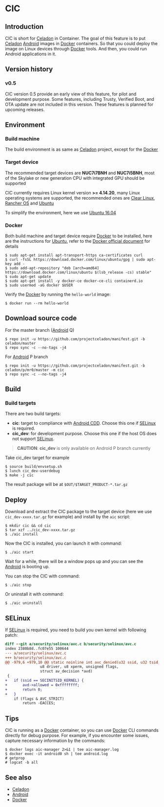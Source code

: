 # CIC

## Introduction

CIC is short for [Celadon](https://01.org/projectceladon) in Container. The goal of this feature is to put [Celadon](https://01.org/projectceladon) [Android](https://www.android.com/) images in [Docker](https://www.docker.com/) containers. So that you could deploy the image on Linux devices through [Docker](https://www.docker.com/) tools. And then, you could run Android applications in it.

## Version history

### v0.5

CIC version 0.5 provide an early view of this feature, for pilot and development purpose. Some features, including Trusty, Verified Boot, and OTA update are not included in this version. These features is planned for upcoming releases.

## Environment

### Build machine

The build environment is as same as [Celadon](https://01.org/projectceladon) project, except for the [Docker](https://www.docker.com/)

### Target device

The recommended target devices are **NUC7i7BNH** and **NUC7i5BNH**, most of the Skylake or new generation CPU with integrated GPU should be supported

CIC currently requires Linux kernel version **>= 4.14.20**, many Linux operating systems are supported, the recommended ones are [Clear Linux](https://clearlinux.org/), [Rancher OS](https://rancher.com/rancher-os/) and [Ubuntu](https://ubuntu.com/)

To simplify the environment, here we use [Ubuntu 16.04](http://releases.ubuntu.com/xenial/)

### Docker

Both build machine and target device require [Docker](https://www.docker.com/) to be installed, here are the instructions for [Ubuntu](https://ubuntu.com/), refer to the [Docker official document](https://docs.docker.com/install/) for details

    $ sudo apt-get install apt-transport-https ca-certificates curl
    $ curl -fsSL https://download.docker.com/linux/ubuntu/gpg | sudo apt-key add -
    $ sudo add-apt-repository "deb [arch=amd64] https://download.docker.com/linux/ubuntu $(lsb_release -cs) stable"
    $ sudo apt-get update
    $ sudo apt-get install -y docker-ce docker-ce-cli containerd.io
    $ sudo usermod -aG docker $USER

Verify the [Docker](https://www.docker.com/) by running the `hello-world` image:

    $ docker run --rm hello-world

## Download source code

For the master branch ([Android](https://www.android.com/) Q)

    $ repo init -u https://github.com/projectceladon/manifest.git -b celadon/master
    $ repo sync -c --no-tags -j4

For [Android](https://www.android.com/) P branch

    $ repo init -u https://github.com/projectceladon/manifest.git -b celadon/p/mr0/master -m cic
    $ repo sync -c --no-tags -j4

## Build

### Build targets

There are two build targets:

* **cic**: target to compliance with [Android CDD](https://source.android.com/compatibility/cdd). Choose this one if [SELinux](https://github.com/SELinuxProject) is required. 
* **cic_dev**: for development purpose. Choose this one if the host OS does not support [SELinux](https://github.com/SELinuxProject).

> **CAUTION**: **cic_dev** is only available on Android P branch currently

Take cic_dev target for example

    $ source build/envsetup.sh
    $ lunch cic_dev-userdebug
    $ make -j cic

The result package will be at `$OUT/$TARGET_PRODUCT-*.tar.gz`

## Deploy

Download and extract the CIC package to the target device (here we use `cic_dev-xxxx.tar.gz` for example) and install by the `aic` script:

    $ mkdir cic && cd cic
    $ tar xzf ../cic_dev-xxxx.tar.gz
    $ ./aic install

Now the CIC is installed, you can launch it with command:

    $ ./aic start

Wait for a while, there will be a window pops up and you can see the [Android](https://www.android.com/) is booting up.

You can stop the CIC with command:

    $ ./aic stop

Or uninstall it with command:

    $ ./aic uninstall

## SELinux

If [SELinux](https://github.com/SELinuxProject) is required, you need to build you own kernel with following patch:

```patch
diff --git a/security/selinux/avc.c b/security/selinux/avc.c
index 2380b8d..fc07e55 100644
--- a/security/selinux/avc.c
+++ b/security/selinux/avc.c
@@ -979,6 +979,10 @@ static noinline int avc_denied(u32 ssid, u32 tsid,
 				u8 driver, u8 xperm, unsigned flags,
 				struct av_decision *avd)
 {
+	if (ssid == SECINITSID_KERNEL) {
+		avd->allowed = 0xffffffff;
+		return 0;
+	}
 	if (flags & AVC_STRICT)
 		return -EACCES;
```

## Tips

CIC is running as a [Docker](https://www.docker.com/) container, so you can use [Docker](https://www.docker.com/) CLI commands directly for debug purpose. For example, if you encounter some issues, capture necessary information by the commands:

    $ docker logs aic-manager 2>&1 | tee aic-manager.log
    $ docker exec -it android0 sh | tee android.log
    # getprop
    # logcat -b all

## See also

* [Celadon](https://01.org/projectceladon)
* [Android](https://www.android.com/)
* [Docker](https://www.docker.com/)